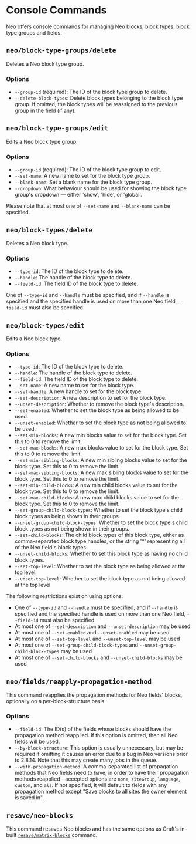 # Console Commands

Neo offers console commands for managing Neo blocks, block types, block type groups and fields.

## `neo/block-type-groups/delete`

Deletes a Neo block type group.

### Options
- `--group-id` (required): The ID of the block type group to delete.
- `--delete-block-types`: Delete block types belonging to the block type group. If omitted, the block types will be reassigned to the previous group in the field (if any).

## `neo/block-type-groups/edit`

Edits a Neo block type group.

### Options
- `--group-id` (required): The ID of the block type group to edit.
- `--set-name`: A new name to set for the block type group.
- `--blank-name`: Set a blank name for the block type group.
- `--dropdown`: What behaviour should be used for showing the block type group's dropdown — either 'show', 'hide', or 'global'.

Please note that at most one of `--set-name` and `--blank-name` can be specified.

## `neo/block-types/delete`

Deletes a Neo block type.

### Options
- `--type-id`: The ID of the block type to delete.
- `--handle`: The handle of the block type to delete.
- `--field-id`: The field ID of the block type to delete.

One of `--type-id` and `--handle` must be specified, and if `--handle` is specified and the specified handle is used on more than one Neo field, `--field-id` must also be specified.

## `neo/block-types/edit`

Edits a Neo block type.

### Options
- `--type-id`: The ID of the block type to delete.
- `--handle`: The handle of the block type to delete.
- `--field-id`: The field ID of the block type to delete.
- `--set-name`: A new name to set for the block type.
- `--set-handle`: A new handle to set for the block type.
- `--set-description`: A new description to set for the block type.
- `--unset-description`: Whether to remove the block type's description.
- `--set-enabled`: Whether to set the block type as being allowed to be used.
- `--unset-enabled`: Whether to set the block type as not being allowed to be used.
- `--set-min-blocks`: A new min blocks value to set for the block type. Set this to 0 to remove the limit.
- `--set-max-blocks`: A new max blocks value to set for the block type. Set this to 0 to remove the limit.
- `--set-min-sibling-blocks`: A new min sibling blocks value to set for the block type. Set this to 0 to remove the limit.
- `--set-max-sibling-blocks`: A new max sibling blocks value to set for the block type. Set this to 0 to remove the limit.
- `--set-min-child-blocks`: A new min child blocks value to set for the block type. Set this to 0 to remove the limit.
- `--set-max-child-blocks`: A new max child blocks value to set for the block type. Set this to 0 to remove the limit.
- `--set-group-child-block-types`: Whether to set the block type's child block types as being shown in their groups.
- `--unset-group-child-block-types`: Whether to set the block type's child block types as not being shown in their groups.
- `--set-child-blocks`: The child block types of this block type, either as comma-separated block type handles, or the string '*' representing all of the Neo field's block types.
- `--unset-child-blocks`: Whether to set this block type as having no child block types.
- `--set-top-level`: Whether to set the block type as being allowed at the top level.
- `--unset-top-level`: Whether to set the block type as not being allowed at the top level.

The following restrictions exist on using options:
- One of `--type-id` and `--handle` must be specified, and if `--handle` is specified and the specified handle is used on more than one Neo field, `--field-id` must also be specified
- At most one of `--set-description` and `--unset-description` may be used
- At most one of `--set-enabled` and `--unset-enabled` may be used
- At most one of `--set-top-level` and `--unset-top-level` may be used
- At most one of `--set-group-child-block-types` and `--unset-group-child-block-types` may be used
- At most one of `--set-child-blocks` and `--unset-child-blocks` may be used

## `neo/fields/reapply-propagation-method`

This command reapplies the propagation methods for Neo fields' blocks, optionally on a per-block-structure basis.

### Options
- `--field-id`: The ID(s) of the fields whose blocks should have the propagation method reapplied. If this option is omitted, then all Neo fields will be used.
- `--by-block-structure`: This option is usually unnecessary, but may be required if omitting it causes an error due to a bug in Neo versions prior to 2.8.14. Note that this may create many jobs in the queue.
- `--with-propagation-method`: A comma-separated list of propagation methods that Neo fields need to have, in order to have their propagation methods reapplied - accepted options are `none`, `siteGroup`, `language`, `custom`, and `all`. If not specified, it will default to fields with any propagation method except "Save blocks to all sites the owner element is saved in".

## `resave/neo-blocks`

This command resaves Neo blocks and has the same options as Craft's in-built [`resave/matrix-blocks`](https://craftcms.com/docs/4.x/console-commands.html#resave-matrix-blocks) command.
